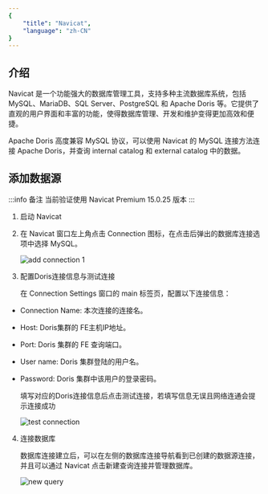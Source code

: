 ```yaml
---
{
    "title": "Navicat",
    "language": "zh-CN"
}
---
```


<!--
Licensed to the Apache Software Foundation (ASF) under one
or more contributor license agreements.  See the NOTICE file
distributed with this work for additional information
regarding copyright ownership.  The ASF licenses this file
to you under the Apache License, Version 2.0 (the
"License"); you may not use this file except in compliance
with the License.  You may obtain a copy of the License at

  http://www.apache.org/licenses/LICENSE-2.0

Unless required by applicable law or agreed to in writing,
software distributed under the License is distributed on an
"AS IS" BASIS, WITHOUT WARRANTIES OR CONDITIONS OF ANY
KIND, either express or implied.  See the License for the
specific language governing permissions and limitations
under the License.
-->

## 介绍

Navicat 是一个功能强大的数据库管理工具，支持多种主流数据库系统，包括 MySQL、MariaDB、SQL Server、PostgreSQL 和 Apache Doris 等。它提供了直观的用户界面和丰富的功能，使得数据库管理、开发和维护变得更加高效和便捷。

Apache Doris 高度兼容 MySQL 协议，可以使用 Navicat 的 MySQL 连接方法连接 Apache Doris，并查询 internal catalog 和 external catalog 中的数据。

## 添加数据源

:::info 备注
当前验证使用 Navicat Premium 15.0.25 版本
:::

1. 启动 Navicat
2. 在 Navicat 窗口左上角点击 Connection 图标，在点击后弹出的数据库连接选项中选择 MySQL。

   ![add connection 1](/images/bi-navicat-en-1.png)

3. 配置Doris连接信息与测试连接

   在 Connection Settings 窗口的 main 标签页，配置以下连接信息：

 - Connection Name: 本次连接的连接名。
 - Host: Doris集群的 FE主机IP地址。
 - Port: Doris 集群的 FE 查询端口。
 - User name: Doris 集群登陆的用户名。
 - Password: Doris 集群中该用户的登录密码。

   填写对应的Doris连接信息后点击测试连接，若填写信息无误且网络连通会提示连接成功

   ![test connection](/images/bi-navicat-en-2.png)

4. 连接数据库

   数据库连接建立后，可以在左侧的数据库连接导航看到已创建的数据源连接，并且可以通过 Navicat 点击新建查询连接并管理数据库。

   ![new query](/images/bi-navicat-en-3.png)
